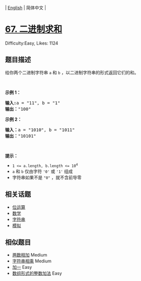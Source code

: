 
| [English](problem_en.md) | 简体中文 |

# [67. 二进制求和](https://leetcode.cn/problems/add-binary/)
Difficulty:Easy, Likes: 1124

## 题目描述

<p>给你两个二进制字符串 <code>a</code> 和 <code>b</code> ，以二进制字符串的形式返回它们的和。</p>

<p>&nbsp;</p>

<p><strong>示例&nbsp;1：</strong></p>

<pre>
<strong>输入:</strong>a = "11", b = "1"
<strong>输出：</strong>"100"</pre>

<p><strong>示例&nbsp;2：</strong></p>

<pre>
<strong>输入：</strong>a = "1010", b = "1011"
<strong>输出：</strong>"10101"</pre>

<p>&nbsp;</p>

<p><strong>提示：</strong></p>

<ul>
	<li><code>1 &lt;= a.length, b.length &lt;= 10<sup>4</sup></code></li>
	<li><code>a</code> 和 <code>b</code> 仅由字符 <code>'0'</code> 或 <code>'1'</code> 组成</li>
	<li>字符串如果不是 <code>"0"</code> ，就不含前导零</li>
</ul>


## 相关话题

- [位运算](https://leetcode.cn/tag/bit-manipulation/)
- [数学](https://leetcode.cn/tag/math/)
- [字符串](https://leetcode.cn/tag/string/)
- [模拟](https://leetcode.cn/tag/simulation/)

## 相似题目

- [两数相加](../add-two-numbers/README.md) Medium 
- [字符串相乘](../multiply-strings/README.md) Medium 
- [加一](../plus-one/README.md) Easy 
- [数组形式的整数加法](../add-to-array-form-of-integer/README.md) Easy 
